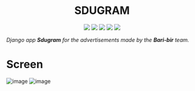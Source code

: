 <h1 align="center">SDUGRAM</h1>
<p align="center">

<img src="https://img.shields.io/badge/made%20by-baribir-red.svg" >


<img src="https://img.shields.io/badge/django-4.0.2-green.svg">

<img src="https://badges.frapsoft.com/os/v1/open-source.svg?v=103" >

<img src="https://img.shields.io/badge/python-3.9-blue.svg">

<img src="https://img.shields.io/badge/PRs-welcome-brightgreen.svg?style=flat">
</p>

_Django app **Sdugram** for the advertisements made by the **Bari-bir** team._

# Screen
![image](https://user-images.githubusercontent.com/71185943/159052681-11e870e0-ba19-480d-bd92-9f3f87346291.png)
![image](https://user-images.githubusercontent.com/71185943/159052738-254b1b39-751b-4ec2-9f90-d873210b661c.png)
